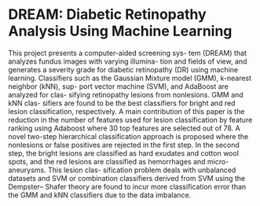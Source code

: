 # DREAM: Diabetic Retinopathy Analysis Using Machine Learning

This project presents a computer-aided screening sys- tem (DREAM) that
analyzes fundus images with varying illumina- tion and fields of view,
and generates a severity grade for diabetic retinopathy (DR) using
machine learning. Classifiers such as the Gaussian Mixture model (GMM),
k-nearest neighbor (kNN), sup- port vector machine (SVM), and AdaBoost
are analyzed for clas- sifying retinopathy lesions from nonlesions. GMM
and kNN clas- sifiers are found to be the best classifiers for bright
and red lesion classification, respectively. A main contribution of
this paper is the reduction in the number of features used for lesion
classification by feature ranking using Adaboost where 30 top features
are selected out of 78. A novel two-step hierarchical classification
approach is proposed where the nonlesions or false positives are
rejected in the first step. In the second step, the bright lesions are
classified as hard exudates and cotton wool spots, and the red lesions
are classified as hemorrhages and micro-aneurysms. This lesion clas-
sification problem deals with unbalanced datasets and SVM or
combination classifiers derived from SVM using the Dempster– Shafer
theory are found to incur more classification error than the GMM and
kNN classifiers due to the data imbalance.